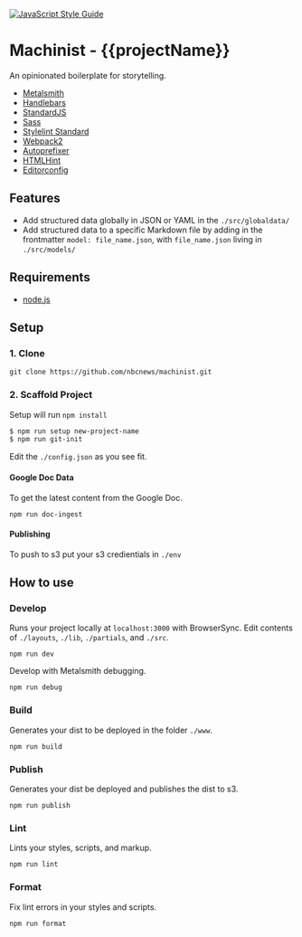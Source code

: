 [![JavaScript Style Guide](https://img.shields.io/badge/code_style-standard-brightgreen.svg)](https://standardjs.com)

# Machinist - {{projectName}}

An opinionated boilerplate for storytelling.

- [Metalsmith](http://www.metalsmith.io/)
- [Handlebars](http://handlebarsjs.com/)
- [StandardJS](https://github.com/feross/standard)
- [Sass](https://github.com/sass/sass)
- [Stylelint Standard](https://github.com/stylelint/stylelint-config-standard)
- [Webpack2](https://github.com/ianrose/metalsmith-webpack2)
- [Autoprefixer](https://github.com/postcss/autoprefixer)
- [HTMLHint](https://github.com/yaniswang/HTMLHint)
- [Editorconfig](http://editorconfig.org/)

## Features

- Add structured data globally in JSON or YAML in the `./src/globaldata/`
- Add structured data to a specific Markdown file by adding in the frontmatter `model: file_name.json`, with `file_name.json` living in `./src/models/`

## Requirements

- [node.js](https://nodejs.org/en/)

## Setup

### 1. Clone

```
git clone https://github.com/nbcnews/machinist.git
```

### 2. Scaffold Project

Setup will run `npm install`

```sh
$ npm run setup new-project-name
$ npm run git-init
```

Edit the `./config.json` as you see fit.


#### Google Doc Data

To get the latest content from the Google Doc.

```
npm run doc-ingest
```

#### Publishing

To push to s3 put your s3 credientials in `./env`

## How to use

### Develop

Runs your project locally at `localhost:3000` with BrowserSync. Edit contents of `./layouts`, `./lib`, `./partials`, and `./src`.

```
npm run dev
```

Develop with Metalsmith debugging.

```
npm run debug
```

### Build

Generates your dist to be deployed in the folder `./www`.

```
npm run build
```

### Publish

Generates your dist be deployed and publishes the dist to s3.

```
npm run publish
```

### Lint

Lints your styles, scripts, and markup.

```
npm run lint
```

### Format

Fix lint errors in your styles and scripts.

```
npm run format
```
